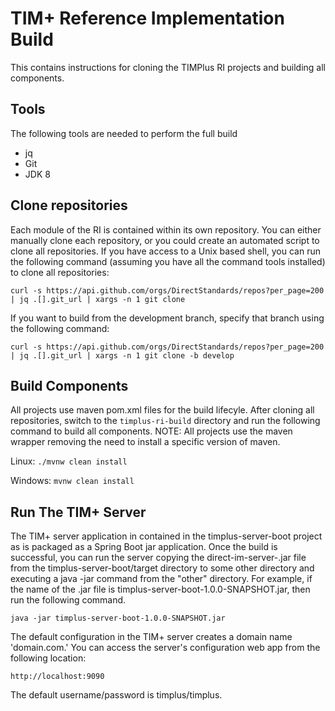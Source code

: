# TIM+ Reference Implementation Build
This contains instructions for cloning the TIMPlus RI projects and building all components.

## Tools

The following tools are needed to perform the full build

* jq
* Git
* JDK 8


## Clone repositories
Each module of the RI is contained within its own repository.  You can either manually clone each repository, or you could create an automated script to clone all repositories.  If you have access to a Unix based shell, you can run the following command (assuming you have all the command tools installed) to clone all repositories:

`curl -s https://api.github.com/orgs/DirectStandards/repos?per_page=200 | jq .[].git_url | xargs -n 1 git clone`

If you want to build from the development branch, specify that branch using the following command:

`curl -s https://api.github.com/orgs/DirectStandards/repos?per_page=200 | jq .[].git_url | xargs -n 1 git clone -b develop`

## Build Components
All projects use maven pom.xml files for the build lifecyle.  After cloning all repositories, switch to the `timplus-ri-build` directory and run the following command to build all components.  NOTE: All projects use the maven wrapper removing the need to install a specific version of maven.

Linux:
`./mvnw clean install`

Windows:
`mvnw clean install`

## Run The TIM+ Server

The TIM+ server application in contained in the timplus-server-boot project as is packaged as a Spring Boot jar application.  Once the build is successful, you can run the server copying the direct-im-server-<version>.jar file from the timplus-server-boot/target directory to some other directory and executing a java -jar command from the "other" directory.  For example, if the name of the .jar file is timplus-server-boot-1.0.0-SNAPSHOT.jar, then run the following command.
  
`java -jar timplus-server-boot-1.0.0-SNAPSHOT.jar`

The default configuration in the TIM+ server creates a domain name 'domain.com.'  You can access the server's configuration web app from the following location:

`http://localhost:9090`

The default username/password is timplus/timplus.
